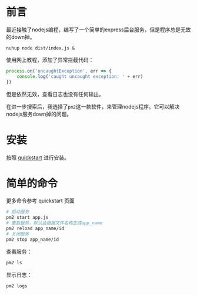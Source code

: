 # 前言
最近接触了nodejs编程，编写了一个简单的express后台服务，但是程序总是无故的down掉。

```
nuhup node dist/index.js &
```

使用网上教程，添加了异常拦截代码：
```js
process.on('uncaughtException', err => {
    console.log('caught uncaught exception: ' + err)
})
```

但是依然无效，查看日志也没有任何输出。

在进一步搜索后，我选择了`pm2`这一款软件，来管理nodejs程序。它可以解决nodejs服务down掉的问题。

# 安装
按照 [quickstart](https://pm2.keymetrics.io/docs/usage/quick-start/) 进行安装。

# 简单的命令
更多命令参考 quickstart 页面
```bash
# 启动服务
pm2 start app.js
# 重启服务，默认会根据文件名称生成app_name
pm2 reload app_name/id
# 关闭服务
pm2 stop app_name/id
```
查看服务：
```bash
pm2 ls
```
显示日志：
```bash
pm2 logs
```
